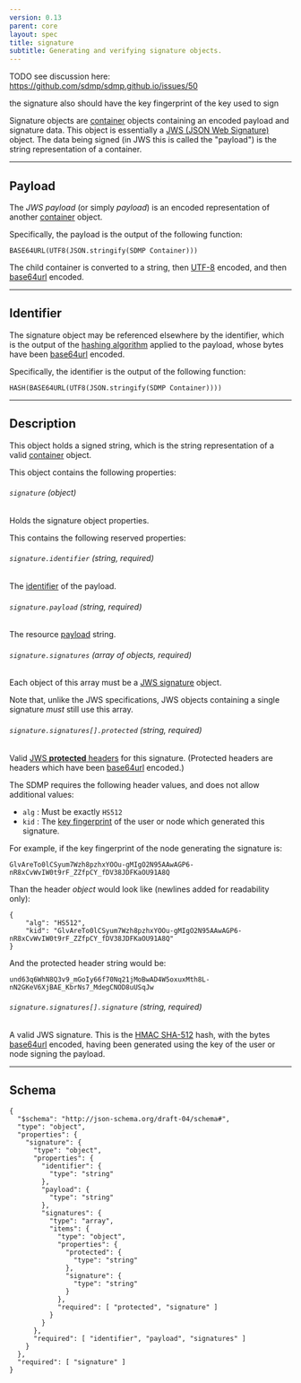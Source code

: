 ```yaml
---
version: 0.13
parent: core
layout: spec
title: signature
subtitle: Generating and verifying signature objects.
---
```






TODO see discussion here: https://github.com/sdmp/sdmp.github.io/issues/50

the signature also should have the key fingerprint of the key
used to sign




Signature objects are [container](../container) objects containing
an encoded payload and signature data. This object is essentially a
[JWS (JSON Web Signature)][jws] object. The data being signed (in JWS
this is called the "payload") is the string representation of a container.

---

## Payload

The *JWS payload* (or simply *payload*) is an encoded representation
of another [container](../container) object.

Specifically, the payload is the output of the following function:

	BASE64URL(UTF8(JSON.stringify(SDMP Container)))

The child container is converted to a string, then [UTF-8](http://www.utf-8.com/)
encoded, and then [base64url][base64] encoded.

---

## Identifier

The signature object may be referenced elsewhere by the identifier, which
is the output of the [hashing algorithm](../cryptography#hashing)
applied to the payload, whose bytes have been [base64url][base64] encoded.

Specifically, the identifier is the output of the following function:

	HASH(BASE64URL(UTF8(JSON.stringify(SDMP Container))))

---

## Description

This object holds a signed string, which is the string representation
of a valid [container](../container) object.

This object contains the following properties:

###### `signature` *(object)*

Holds the signature object properties.

This contains the following reserved properties:

###### `signature.identifier` *(string, required)*

The [identifier](#identifier) of the payload.

###### `signature.payload` *(string, required)*

The resource [payload](#payload) string.

###### `signature.signatures` *(array of objects, required)*

Each object of this array must be a [JWS signature][jws_json_serialize] object.

Note that, unlike the JWS specifications, JWS objects containing a single
signature *must* still use this array.

###### `signature.signatures[].protected` *(string, required)*

Valid [JWS **protected** headers][jws_headers] for this signature. (Protected
headers are headers which have been [base64url][base64] encoded.)

The SDMP requires the following header values, and does not
allow additional values:

* `alg` : Must be exactly `HS512`
* `kid` : The [key fingerprint](../cryptography#key-fingerprint) of the
  user or node which generated this signature.

For example, if the key fingerprint of the node generating the signature is:

	GlvAreTo0lCSyum7Wzh8pzhxYOOu-gMIgO2N95AAwAGP6-nR8xCvWvIW0t9rF_ZZfpCY_fDV38JDFKaOU91A8Q

Than the header *object* would look like (newlines added for readability only):

	{
		"alg": "HS512",
		"kid": "GlvAreTo0lCSyum7Wzh8pzhxYOOu-gMIgO2N95AAwAGP6-nR8xCvWvIW0t9rF_ZZfpCY_fDV38JDFKaOU91A8Q"
	}

And the protected header string would be:

	und63q6WhN8Q3v9_mGoIy66f70Nq21jMoBwAD4W5oxuxMth8L-nN2GKeV6XjBAE_KbrNs7_MdegCNOD8uUSqJw

###### `signature.signatures[].signature` *(string, required)*

A valid JWS signature. This is the [HMAC SHA-512][hmac_sha2] hash, with
the bytes [base64url][base64] encoded, having been generated using the
key of the user or node signing the payload.

---

## Schema

	{
	  "$schema": "http://json-schema.org/draft-04/schema#",
	  "type": "object",
	  "properties": {
	    "signature": {
	      "type": "object",
	      "properties": {
	        "identifier": {
	          "type": "string"
	        },
	        "payload": {
	          "type": "string"
	        },
	        "signatures": {
	          "type": "array",
	          "items": {
	            "type": "object",
	            "properties": {
	              "protected": {
	                "type": "string"
	              },
	              "signature": {
	                "type": "string"
	              }
	            },
	            "required": [ "protected", "signature" ]
	          }
	        }
	      },
	      "required": [ "identifier", "payload", "signatures" ]
	    }
	  },
	  "required": [ "signature" ]
	}


[jws]: http://self-issued.info/docs/draft-ietf-jose-json-web-signature.html
[base64]: https://tools.ietf.org/html/rfc4648#section-5
[jws_json_serialize]: http://self-issued.info/docs/draft-ietf-jose-json-web-signature.html#GeneralJSONSerialization
[hmac_sha2]: https://tools.ietf.org/html/rfc7518#section-3.2
[jws_headers]: http://self-issued.info/docs/draft-ietf-jose-json-web-signature.html#rfc.section.4
